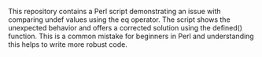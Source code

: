 This repository contains a Perl script demonstrating an issue with comparing undef values using the eq operator.  The script shows the unexpected behavior and offers a corrected solution using the defined() function. This is a common mistake for beginners in Perl and understanding this helps to write more robust code.